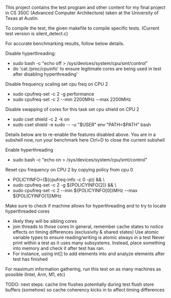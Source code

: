 This project contains the test program and other content for my final project in CS 350C (Advanced Computer Architecture) taken at the University of Texas at Austin.

To compile the test, the given makefile to compile specific tests. (Current test version is silent_detect.c)

For accurate benchmarking results, follow below details.

Disable hyperthreading:
- sudo bash -c "echo off > /sys/devices/system/cpu/smt/control"
- do 'cat /proc/cpuinfo' to ensure legitimate cores are being used in test after disabling hyperthreading'

Disable frequency scaling
set cpu freq on CPU 2
- sudo cpufreq-set -c 2 -g performance
- sudo cpufreq-set -c 2 --min 2200MHz --max 2200MHz

Disable swapping of cores for this task
set cpu shield on CPU 2
- sudo cset shield -c 2 -k on
- sudo cset shield -e sudo -- -u "$USER" env "PATH=$PATH" bash

Details below are to re-enable the features disabled above.
You are in a subshell now, run your benchmark here
Ctrl+D to close the current subshell

Enable hyperthreading
- sudo bash -c "echo on > /sys/devices/system/cpu/smt/control"

Reset cpu frequency on CPU 2 by copying policy from cpu 0
- POLICYINFO=($(cpufreq-info -c 0 -p)) && \
- sudo cpufreq-set -c 2 -g ${POLICYINFO[2]} && \
- sudo cpufreq-set -c 2 --min ${POLICYINFO[0]}MHz --max ${POLICYINFO[1]}MHz

Make sure to check if machine allows for hyperthreading and to try to locate hyperthreaded cores
- likely they will be sibling cores
- join threads to those cores
In general, remember cache states to notice effects on timing differences (exclusivity & shared states)
Use atomic variable types to ensure reading/writing is atomic always in a test
Never print within a test as it uses many subsystems. Instead, place something into memory and check it after test has ran.
- For instance, using int[] to add elements into and analyze elements after test has finished

For maximum information gathering, run this test on as many machines as possible (Intel, Arm, M1, etc)

TODO: next steps: cache line flushes potentially during test
flush store buffers (somehow) so cache coherency kicks in to affect timing differences

